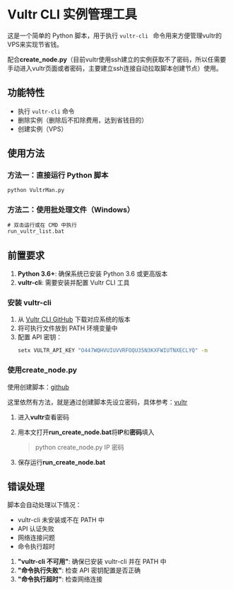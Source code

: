 # Vultr CLI 实例管理工具

这是一个简单的 Python 脚本，用于执行 `vultr-cli ` 命令用来方便管理vultr的VPS来实现节省钱。

配合**create_node.py**（目前vultr使用ssh建立的实例获取不了密码，所以任需要手动进入vultr页面或者密码，主要建立ssh连接自动拉取脚本创建节点）使用。

## 功能特性

- 执行 `vultr-cli` 命令
- 删除实例（删除后不扣除费用，达到省钱目的）
- 创建实例（VPS）

## 使用方法

### 方法一：直接运行 Python 脚本

```bash
python VultrMan.py
```

### 方法二：使用批处理文件（Windows）

```cmd
# 双击运行或在 CMD 中执行
run_vultr_list.bat
```

## 前置要求

1. **Python 3.6+**: 确保系统已安装 Python 3.6 或更高版本
2. **vultr-cli**: 需要安装并配置 Vultr CLI 工具

### 安装 vultr-cli

1. 从 [Vultr CLI GitHub](https://github.com/vultr/vultr-cli) 下载对应系统的版本
2. 将可执行文件放到 PATH 环境变量中
3. 配置 API 密钥：
   ```bash
   setx VULTR_API_KEY "O447WQHVUIUVVRFOQU35N3KXFWIUTNXECLYQ" -m
   ```

### **使用create_node.py**

使用创建脚本：[github](https://github.com/yonggekkk/sing-box-yg)

这里依然有方法，就是通过创建脚本先设立密码，具体参考：[vultr](https://clh021.github.io/vultr/)

1. 进入**vultr**查看密码

2. 用本文打开**run_create_node.bat**将**IP**和**密码**填入

   > python create_node.py  IP 密码

3. 保存运行**run_create_node.bat**

   

## 错误处理

脚本会自动处理以下情况：
- vultr-cli 未安装或不在 PATH 中
- API 认证失败
- 网络连接问题
- 命令执行超时

1. **"vultr-cli 不可用"**: 确保已安装 vultr-cli 并在 PATH 中
2. **"命令执行失败"**: 检查 API 密钥配置是否正确
3. **"命令执行超时"**: 检查网络连接
